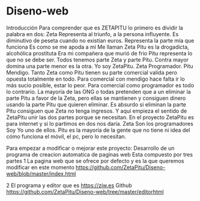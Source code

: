 # Diseno-web
Introducción
Para comprender que es ZETAPITU lo primero es dividir la palabra en dos:
Zeta    Representa al triunfo, a la persona influyente. Es diminutivo de peseta cuando no existían euros. Representa la parte mía que funciona Es como se me apoda a mí Me llaman Zeta
Pitu    es la drogadicta, alcohólica prostituta Era mi compañera que murió de frio Pitu representa lo que no se debe ser.
Todos tenemos parte Zeta y parte Pitu.
Contra mayor domina una parte menor es la otra.
Yo soy ZetaPitu.
Zeta Programador.
Pitu Mendigo.
Tanto Zeta como Pitu tienen su parte comercial valida pero opuesta totalmente en todo.
Para comercial con mendigo hace falta ir lo más sucio posible, estar lo peor.
Para comercial como programador es todo lo contrario. 
La mayoría de las ONG o todas pretenden que a un eliminar la parte Pitu a favor de la Zeta, pero ellas se mantienen y consiguen dinero usando la parte Pitu que quieren eliminar.
Es absurdo si eliminan la parte Pitu consiguen que Zeta no tenga ingresos.
Y aquí empieza el sentido de ZetaPitu unir las dos partes porque se necesitan.
En el proyecto ZetaPitu es para internet y si lo partimos en dos nos daría. 
Zeta Son los programadores Soy Yo uno de ellos.
Pitu es la mayoría de la gente que no tiene ni idea del cómo funciona el móvil, el pc, pero lo necesitan. 


Para empezar a modificar o mejorar este proyecto: 
Desarrollo de un programa de creacion automatica de paginas web
Esta compuesto por tres partes
1 La pagina web que se ofrece por defecto y es la que queremos modificar en este momento  https://github.com/ZetaPitu/Diseno-web/blob/master/index.html


2 El programa y editor  que es https://ziw.es  Github https://github.com/ZetaPitu/Diseno-web/tree/master/editorhtml
